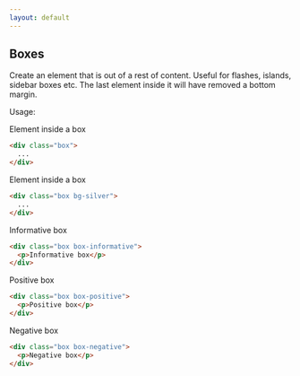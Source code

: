 ```yaml
---
layout: default
---
```


## Boxes

Create an element that is out of a rest of content. Useful for flashes, islands,
sidebar boxes etc. The last element inside it will have removed a bottom margin.

Usage:

<div class="example">
  <div class="box">
    <p>Element inside a box</p>
  </div>
</div>

```html
<div class="box">
  ...
</div>
```

<div class="example">
  <div class="box bg-silver">
    <p>Element inside a box</p>
  </div>
</div>

```html
<div class="box bg-silver">
  ...
</div>
```

<div class="example">
  <div class="box box-informative">
    <p>Informative box</p>
  </div>
</div>

```html
<div class="box box-informative">
  <p>Informative box</p>
</div>
```

<div class="example">
  <div class="box box-positive">
    <p>Positive box</p>
  </div>
</div>

```html
<div class="box box-positive">
  <p>Positive box</p>
</div>
```

<div class="example">
  <div class="box box-negative">
    <p>Negative box</p>
  </div>
</div>

```html
<div class="box box-negative">
  <p>Negative box</p>
</div>
```
